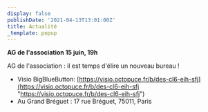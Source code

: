 ```yaml
---
display: false
publishDate: '2021-04-13T13:01:00Z'
title: Actualité
_template: popup
---
```


**AG de l'association 15 juin, 19h**

AG de l'association : il est temps d'élire un nouveau bureau !

* Visio BigBlueButton: [https://visio.octopuce.fr/b/des-cl6-eih-sfj](https://visio.octopuce.fr/b/des-cl6-eih-sfj "https://visio.octopuce.fr/b/des-cl6-eih-sfj")
* Au Grand Bréguet : 17 rue Bréguet, 75011, Paris
